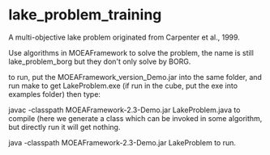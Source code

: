 lake_problem_training
=====================

  A multi-objective  lake problem originated from Carpenter et al., 1999.

  Use algorithms in MOEAFramework to solve the problem, the name is still lake_problem_borg but they don't only solve by BORG.
  
  to run, put the MOEAFramework_version_Demo.jar into the same folder, and run make to get LakeProblem.exe  (if run in the cube, put the exe into examples folder)
  then type:
  
javac -classpath MOEAFramework-2.3-Demo.jar LakeProblem.java   to compile  (here we generate a class which can be invoked in some algorithm, but directly run it will get nothing. 

java -classpath MOEAFramework-2.3-Demo.jar LakeProblem   to run.
